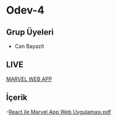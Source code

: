 # Odev-4

## Grup Üyeleri
- Can Bayazit

## LIVE

[MARVEL WEB APP](https://marvelwebapplication.netlify.app/)

## İçerik

-[React ile Marvel App Web Uygulaması.pdf](https://github.com/K143-Hatay-Front-End-Web-Development/Odev-4/files/9428469/React.ile.Marvel.App.Web.Uygulamasi.pdf)
  
